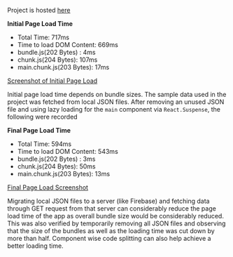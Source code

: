 
Project is hosted [here](fuzzysid.github.io/ipl-hub/)

  

**Initial Page Load Time**

 - Total Time: 717ms
 - Time to load DOM Content: 669ms
 - bundle.js(202 Bytes) : 4ms
  - chunk.js(204 Bytes): 107ms
 - main.chunk.js(203 Bytes): 17ms

  

[Screenshot of Initial Page Load](https://imgur.com/a/1KJLq6p)

  

Initial page load time depends on bundle sizes. The sample data used in the project was fetched from local JSON files. After removing an unused JSON file and using lazy loading for the `main` component via `React.Suspense`, the following were recorded

  

**Final Page Load Time**

 - Total Time: 594ms
 - Time to load DOM Content: 543ms
 - bundle.js(202 Bytes) : 3ms
 - chunk.js(204 Bytes): 50ms
 - main.chunk.js(203 Bytes): 13ms

  

[Final Page Load Screenshot](https://imgur.com/VK378bd)

  

Migrating local JSON files to a server (like Firebase) and fetching data through GET request from that server can considerably reduce the page load time of the app as overall bundle size would be considerably reduced. This was also verified by temporarily removing all JSON files and observing that the size of the bundles as well as the loading time was cut down by more than half. Component wise code splitting can also help achieve a better loading time.